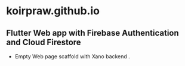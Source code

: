 # koirpraw.github.io
## Flutter Web app with Firebase Authentication and Cloud Firestore

- Empty Web page scaffold with Xano backend .
